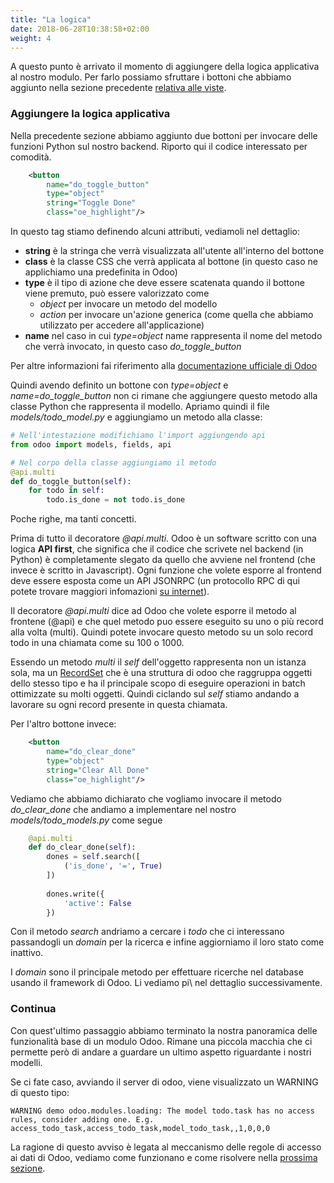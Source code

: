 ```yaml
---
title: "La logica"
date: 2018-06-28T10:38:58+02:00
weight: 4
---
```


A questo punto è arrivato il momento di aggiungere della logica applicativa al nostro modulo. Per farlo possiamo sfruttare i bottoni che abbiamo aggiunto nella sezione precedente [relativa alle viste](/odoo.workshop/first_app/prime_viste/).


### Aggiungere la logica applicativa

Nella precedente sezione abbiamo aggiunto due bottoni per invocare delle funzioni Python sul nostro backend. Riporto qui il codice interessato per comodità.

```xml
    <button 
        name="do_toggle_button" 
        type="object"
        string="Toggle Done"
        class="oe_highlight"/>
```

In questo tag stiamo definendo alcuni attributi, vediamoli nel dettaglio:

- **string** è la stringa che verrà visualizzata all'utente all'interno del bottone
- **class** è la classe CSS che verrà applicata al bottone (in questo caso ne applichiamo una predefinita in Odoo)
- **type** è il tipo di azione che deve essere scatenata quando il bottone viene premuto, può essere valorizzato come 
    - _object_ per invocare un metodo del modello
    - _action_ per invocare un'azione generica (come quella che abbiamo utilizzato per accedere all'applicazione)
- **name** nel caso in cui _type=object_ name rappresenta il nome del metodo che verrà invocato, in questo caso _do\_toggle\_button_

Per altre informazioni fai riferimento alla [documentazione ufficiale di Odoo](https://www.odoo.com/documentation/11.0/reference/views.html#reference-views-list-button)

Quindi avendo definito un bottone con _type=object_ e _name=do\_toggle\_button_ non ci rimane che aggiungere questo metodo alla classe Python che rappresenta il modello. Apriamo quindi il file _models/todo\_model.py_ e aggiungiamo un metodo alla classe:

```python
# Nell'intestazione modifichiamo l'import aggiungendo api
from odoo import models, fields, api
```

```python
# Nel corpo della classe aggiungiamo il metodo
@api.multi
def do_toggle_button(self):
    for todo in self:
        todo.is_done = not todo.is_done
```

Poche righe, ma tanti concetti. 

Prima di tutto il decoratore _@api.multi_. Odoo è un software scritto con una logica **API first**, che significa che il codice che scrivete nel backend (in Python) è completamente slegato da quello che avviene nel frontend (che invece è scritto in Javascript). Ogni funzione che volete esporre al frontend deve essere esposta come un API JSONRPC (un protocollo RPC di qui potete trovare maggiori infomazioni [su internet](https://en.wikipedia.org/wiki/JSON-RPC)).

Il decoratore _@api.multi_ dice ad Odoo che volete esporre il metodo al frontene (@api) e che quel metodo puo essere eseguito su uno o più record alla volta (multi). Quindi potete invocare questo metodo su un solo record todo in una chiamata come su 100 o 1000.

Essendo un metodo _multi_ il _self_ dell'oggetto rappresenta non un istanza sola, ma un [RecordSet](https://www.odoo.com/documentation/11.0/reference/orm.html) che è una struttura di odoo che raggruppa oggetti dello stesso tipo e ha il principale scopo di eseguire operazioni in batch ottimizzate su molti oggetti. Quindi ciclando sul _self_ stiamo andando a lavorare su ogni record presente in questa chiamata.

Per l'altro bottone invece:

```xml
    <button 
        name="do_clear_done" 
        type="object"
        string="Clear All Done"
        class="oe_highlight"/>
```

Vediamo che abbiamo dichiarato che vogliamo invocare il metodo _do\_clear\_done_ che andiamo a implementare nel nostro _models/todo\_models.py_ come segue

```python
    @api.multi
    def do_clear_done(self):
        dones = self.search([
            ('is_done', '=', True)
        ])
        
        dones.write({
            'active': False
        })
```

Con il metodo _search_ andriamo a cercare i _todo_ che ci interessano passandogli un _domain_ per la ricerca e infine aggiorniamo il loro stato come inattivo.

I _domain_ sono il principale metodo per effettuare ricerche nel database usando il framework di Odoo. Li vediamo pi\ nel dettaglio successivamente.


### Continua

Con quest'ultimo passaggio abbiamo terminato la nostra panoramica delle funzionalità base di un modulo Odoo. Rimane una piccola macchia che ci permette però di andare a guardare un ultimo aspetto riguardante i nostri modelli.

Se ci fate caso, avviando il server di odoo, viene visualizzato un WARNING di questo tipo:

```
WARNING demo odoo.modules.loading: The model todo.task has no access rules, consider adding one. E.g. access_todo_task,access_todo_task,model_todo_task,,1,0,0,0
```

La ragione di questo avviso è legata al meccanismo delle regole di accesso ai dati di Odoo, vediamo come funzionano e come risolvere nella [prossima sezione](/odoo.workshop/first_app/controllo_accessi/).
